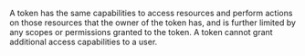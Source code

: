 A token has the same capabilities to access resources and perform actions on those resources that the owner of the token has, and is further limited by any scopes or permissions granted to the token. A token cannot grant additional access capabilities to a user.
